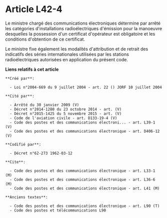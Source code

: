 # Article L42-4

Le ministre chargé des communications électroniques détermine par arrêté les catégories d'installations radioélectriques
d'émission pour la manoeuvre desquelles la possession d'un certificat d'opérateur est obligatoire et les conditions
d'obtention de ce certificat.

Le ministre fixe également les modalités d'attribution et de retrait des indicatifs des séries internationales utilisées par
les stations radioélectriques autorisées en application du présent code.

**Liens relatifs à cet article**

	**Créé par**:

	  - Loi n°2004-669 du 9 juillet 2004 - art. 22 () JORF 10 juillet 2004

	**Cité par**:

	  - Arrêté du 30 janvier 2009 (V)
	  - Décret n°2014-1280 du 23 octobre 2014 - art. (V)
	  - Décret n°2015-1425 du 5 novembre 2015 - art. (V)
	  - Code de l'aviation civile - art. D133-19-4 (V)
	  - Code des postes et des communications électroni... - art. L39-1 (V)
	  - Code des postes et des communications électronique - art. D406-12 (V)

	**Codifié par**:

	  - Décret n°62-273 1962-03-12

	**Cite**:

	  - Code des postes et des communications électronique - art. L33-1 (M)
	  - Code des postes et des communications électronique - art. L36-6 (M)
	  - Code des postes et des communications électronique - art. L41 (M)

	**Anciens textes**:

	  - Code des postes et des communications électronique - art. L90 (T)
	  - Code des postes et télécommunications L90
